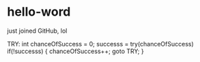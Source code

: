 # hello-word
just joined GitHub, lol

TRY:
int chanceOfSuccess = 0;
successs = try(chanceOfSuccess)
if(!successs)
{
  chanceOfSuccess++;
  goto TRY;
 }

  
